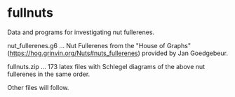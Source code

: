 # fullnuts
Data and programs for investigating nut fullerenes.

nut_fullerenes.g6 ... Nut Fullerenes from the "House of Graphs" (https://hog.grinvin.org/Nuts#nuts_fullerenes) provided by Jan Goedgebeur.

fullnuts.zip ... 173 latex files with Schlegel diagrams of the above nut fullerenes in the same order.

Other files will follow.
